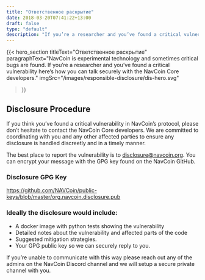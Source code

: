 ```yaml
---
title: "Ответственное раскрытие"
date: 2018-03-20T07:41:22+13:00
draft: false
type: "default"
description: "If you’re a researcher and you’ve found a critical vulnerability here’s how you can talk securely with the NavCoin Core developers."
---
```

{{< hero_section
titleText="Ответственное раскрытие"
paragraphText="NavCoin is experimental technology and sometimes critical bugs are found. If you’re a researcher and you’ve found a critical vulnerability here’s how you can talk securely with the NavCoin Core developers."
imgSrc="/images/responsible-disclosure/dis-hero.svg"
>}}


<div class="grey">
    <div class="article">
        <h2 class="article-title">
            Disclosure Procedure
        </h2>
        <p>If you think you’ve found a critical vulnerability in NavCoin’s protocol, please don’t hesitate to contact the NavCoin Core developers. We are committed to coordinating with you and any other affected parties to ensure any disclosure is handled discreetly and in a timely manner.</p>
        <p>The best place to report the vulnerability is to <a href="#">disclosure@navcoin.org</a>. You can encrypt your message with the GPG key found on the NavCoin GitHub.</p>
        <h3 class="article-sml-title">Disclosure GPG Key</h3>
        <p>
            <a href="https://github.com/NAVCoin/public-keys/blob/master/org.navcoin.disclosure.pub" target="_blank">
                https://github.com/NAVCoin/public-keys/blob/master/org.navcoin.disclosure.pub
            </a>
        </p>
        <h3>Ideally the disclosure would include:</h3>
        <ul>
            <li>A docker image with python tests showing the vulnerability</li>
            <li>Detailed notes about the vulnerability and affected parts of the code</li>
            <li>Suggested mitigation strategies.</li>
            <li>Your GPG public key so we can securely reply to you.</li>
        </ul>
        <p>If you’re unable to communicate with this way please reach out any of the admins on the NavCoin Discord channel and we will setup a secure private channel with you.</p>
    </div>
</div>

<style>

</style>
